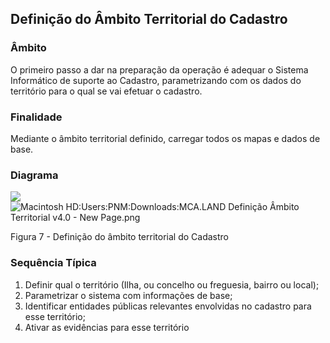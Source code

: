 ## Definição do Âmbito Territorial do Cadastro

### Âmbito

O primeiro passo a dar na preparação da operação é adequar o Sistema Informático de suporte ao Cadastro, parametrizando com os dados do território para o qual se vai efetuar o cadastro.

### Finalidade

Mediante o âmbito territorial definido, carregar todos os mapas e dados de base.

### Diagrama

![](/assets/def_ambito_7.png)![Macintosh HD:Users:PNM:Downloads:MCA.LAND Definição Âmbito Territorial v4.0 - New Page.png](../assets/macintosh_hduserspnmdownloadsmc.png)

Figura 7 - Definição do âmbito territorial do Cadastro

### Sequência Típica

1. Definir qual o território \(Ilha, ou concelho ou freguesia, bairro ou local\);
2. Parametrizar o sistema com informações de base;
3. Identificar entidades públicas relevantes envolvidas no cadastro para esse território;
4. Ativar as evidências para esse território

## 



